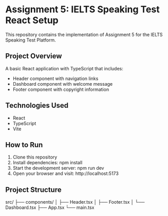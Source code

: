 # Assignment 5: IELTS Speaking Test React Setup

This repository contains the implementation of Assignment 5 for the IELTS Speaking Test Platform.

## Project Overview

A basic React application with TypeScript that includes:
- Header component with navigation links
- Dashboard component with welcome message
- Footer component with copyright information

## Technologies Used

- React
- TypeScript
- Vite

## How to Run

1. Clone this repository
2. Install dependencies:
npm install
3. Start the development server:
npm run dev
4. Open your browser and visit: http://localhost:5173

## Project Structure
src/
├── components/
│   ├── Header.tsx
│   ├── Footer.tsx
│   └── Dashboard.tsx
├── App.tsx
└── main.tsx
